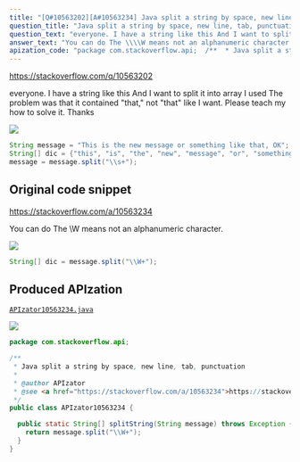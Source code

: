 ```yaml
---
title: "[Q#10563202][A#10563234] Java split a string by space, new line, tab, punctuation"
question_title: "Java split a string by space, new line, tab, punctuation"
question_text: "everyone. I have a string like this And I want to split it into array I used The problem was that it contained \"that,\" not \"that\" like I want. Please teach my how to solve it. Thanks"
answer_text: "You can do The \\\\W means not an alphanumeric character."
apization_code: "package com.stackoverflow.api;  /**  * Java split a string by space, new line, tab, punctuation  *  * @author APIzator  * @see <a href=\"https://stackoverflow.com/a/10563234\">https://stackoverflow.com/a/10563234</a>  */ public class APIzator10563234 {    public static String[] splitString(String message) throws Exception {     return message.split(\"\\\\W+\");   } }"
---
```


https://stackoverflow.com/q/10563202

everyone.
I have a string like this
And I want to split it into array
I used
The problem was that it contained &quot;that,&quot; not &quot;that&quot; like I want. Please teach my how to solve it. Thanks


<div class="code-logo"><img src="/stackoverflow.png" /></div>

```java
String message = "This is the new message or something like that, OK";
String[] dic = {"this", "is", "the", "new", "message", "or", "something", "like", "that", "OK"};
message = message.split("\\s+");
```


## Original code snippet

https://stackoverflow.com/a/10563234

You can do
The \\W means not an alphanumeric character.

<div class="code-logo"><img src="/stackoverflow.png" /></div>

```java
String[] dic = message.split("\\W+");
```

## Produced APIzation

[`APIzator10563234.java`](https://github.com/pasqualesalza/apization-temp-data/raw/master/search/APIzator10563234.java)

<div class="code-logo"><img src="/apizator.png" /></div>

```java
package com.stackoverflow.api;

/**
 * Java split a string by space, new line, tab, punctuation
 *
 * @author APIzator
 * @see <a href="https://stackoverflow.com/a/10563234">https://stackoverflow.com/a/10563234</a>
 */
public class APIzator10563234 {

  public static String[] splitString(String message) throws Exception {
    return message.split("\\W+");
  }
}

```